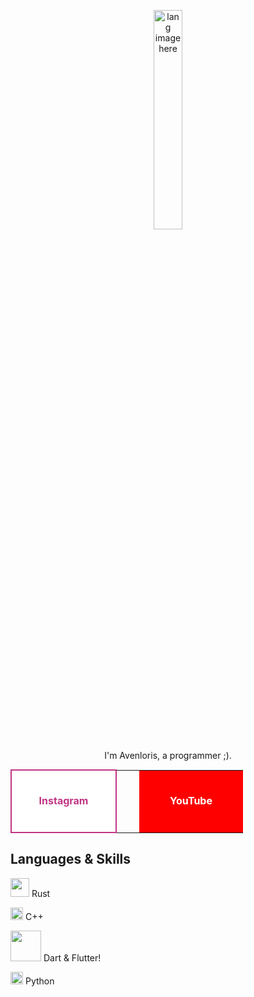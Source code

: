 
<p align="center"><img width="30%" src="https://github.com/alansmathew/alansmathew/raw/master/lang.gif" alt="lang image here" /></p>

<p align="center">I'm Avenloris, a programmer ;).</p>


 <table style="margin: auto; text-align: center;">
        <tr>
            <td style="width: 150px; height: 100px; background-color: white; border: 2px solid #C13584; color: #C13584; font-weight: bold; vertical-align: middle;">
                Instagram
            </td>
            <td style="width: 20px;"></td>
            <td style="width: 150px; height: 100px; background-color: red; color: white; font-weight: bold; vertical-align: middle;">
                YouTube
            </td>
        </tr>
 </table>


## Languages & Skills
<img width="30" src="https://upload.wikimedia.org/wikipedia/commons/thumb/2/20/Rustacean-orig-noshadow.svg/1200px-Rustacean-orig-noshadow.svg.png" /> Rust


<img width="20" src="https://github.com/user-attachments/assets/3f6ab429-3ab2-4ff0-94a7-62d2cee5f6d9" /> C++ 

<img width="49" src="https://github.com/user-attachments/assets/446c7138-ef5f-48d1-b1b7-6180d303e027" /> Dart & Flutter!


<img width="20" src="https://github.com/user-attachments/assets/2770ad5f-c8ad-4a90-bbb8-f6e57df4c7d1" /> Python

